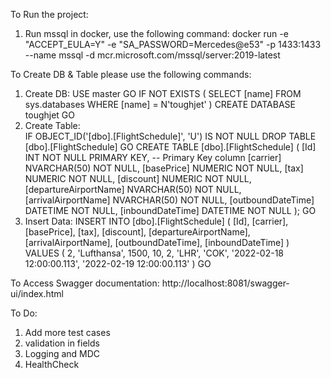 To Run the project:

1) Run mssql in docker, use the following command:
   docker run -e "ACCEPT_EULA=Y" -e "SA_PASSWORD=Mercedes@e53" -p 1433:1433 --name mssql -d mcr.microsoft.com/mssql/server:2019-latest

To Create DB & Table please use the following commands:
1) Create DB:
   USE master
   GO
   IF NOT EXISTS (
   SELECT [name]
   FROM sys.databases
   WHERE [name] = N'toughjet'
   )
   CREATE DATABASE toughjet
   GO
2) Create Table:   
   IF OBJECT_ID('[dbo].[FlightSchedule]', 'U') IS NOT NULL
   DROP TABLE [dbo].[FlightSchedule]
   GO
   CREATE TABLE [dbo].[FlightSchedule]
   (
   [Id] INT NOT NULL PRIMARY KEY, -- Primary Key column
   [carrier] NVARCHAR(50) NOT NULL,
   [basePrice] NUMERIC NOT NULL,
   [tax] NUMERIC NOT NULL,
   [discount] NUMERIC NOT NULL,
   [departureAirportName] NVARCHAR(50) NOT NULL,
   [arrivalAirportName] NVARCHAR(50) NOT NULL,
   [outboundDateTime] DATETIME NOT NULL,
   [inboundDateTime] DATETIME NOT NULL
   );
   GO
3) Insert Data:
   INSERT INTO [dbo].[FlightSchedule]
   (
   [Id], [carrier], [basePrice], [tax], [discount], [departureAirportName], [arrivalAirportName], [outboundDateTime], [inboundDateTime]
   )
   VALUES
   (
   2, 'Lufthansa', 1500, 10, 2, 'LHR', 'COK', '2022-02-18 12:00:00.113', '2022-02-19 12:00:00.113'
   )
   GO
   
To Access Swagger documentation:
   http://localhost:8081/swagger-ui/index.html

To Do:
1) Add more test cases
2) validation in fields
3) Logging and MDC
4) HealthCheck